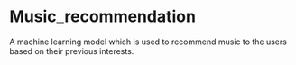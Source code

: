 # Music_recommendation
A machine learning model  which is used to recommend music to the users based on their previous interests.
